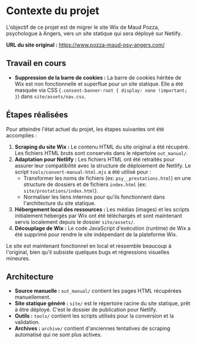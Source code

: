# Contexte du projet

L'objectif de ce projet est de migrer le site Wix de Maud Pozza, psychologue à Angers, vers un site statique qui sera déployé sur Netlify.

**URL du site original :** https://www.pozza-maud-psy-angers.com/

## Travail en cours

- **Suppression de la barre de cookies :** La barre de cookies héritée de Wix est non fonctionnelle et superflue pour un site statique. Elle a été masquée via CSS (`.consent-banner-root { display: none !important; }`) dans `site/assets/nav.css`.

## Étapes réalisées

Pour atteindre l'état actuel du projet, les étapes suivantes ont été accomplies :

1.  **Scraping du site Wix :** Le contenu HTML du site original a été récupéré. Les fichiers HTML bruts sont conservés dans le répertoire `out_manual/`.
2.  **Adaptation pour Netlify :** Les fichiers HTML ont été retraités pour assurer leur compatibilité avec la structure de déploiement de Netlify. Le script `tools/convert-manual-html.mjs` a été utilisé pour :
    *   Transformer les noms de fichiers (ex: `psy__prestations.html`) en une structure de dossiers et de fichiers `index.html` (ex: `site/prestations/index.html`).
    *   Normaliser les liens internes pour qu'ils fonctionnent dans l'architecture du site statique.
3.  **Hébergement local des ressources :** Les médias (images) et les scripts initialement hébergés par Wix ont été téléchargés et sont maintenant servis localement depuis le dossier `site/assets/`.
4.  **Découplage de Wix :** Le code JavaScript d'exécution (runtime) de Wix a été supprimé pour rendre le site indépendant de la plateforme Wix.

Le site est maintenant fonctionnel en local et ressemble beaucoup à l'original, bien qu'il subsiste quelques bugs et régressions visuelles mineures.

## Architecture

-   **Source manuelle :** `out_manual/` contient les pages HTML récupérées manuellement.
-   **Site statique généré :** `site/` est le répertoire racine du site statique, prêt à être déployé. C'est le dossier de publication pour Netlify.
-   **Outils :** `tools/` contient les scripts utilisés pour la conversion et la validation.
-   **Archives :** `archive/` contient d'anciennes tentatives de scraping automatisé qui ne sont plus actives.